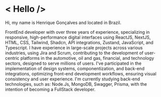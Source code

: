 
# < Hello />

Hi, my name is Henrique Gonçalves and located in Brazil.

FrontEnd developer with over three years of experience, specializing in responsive, high-performance digital interfaces using ReactJS, NextJS, HTML, CSS, Tailwind, Shadcn, API integrations, Zustand, JavaScript, and Typescript. I have experience in large-scale projects across various industries, using Jira and Scrum, contributing to the development of user-centric platforms in the automotive, oil and gas, financial, and technology sectors, designed to serve millions of users. I've participated in the implementation of design systems, componentization, and back-end integrations, optimizing front-end development workflows, ensuring visual consistency and user experience. I'm currently studying back-end technologies, such as: Node.Js, MongoDB, Swagger, Prisma, with the intention of becoming a FullStack developer.

